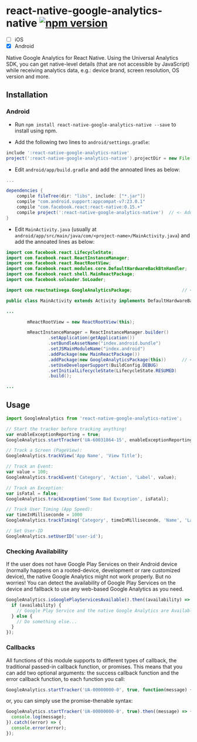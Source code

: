 # react-native-google-analytics-native [![npm version](https://img.shields.io/npm/v/react-native-google-analytics-native.svg?style=flat-square)](https://www.npmjs.com/package/react-native-google-analytics-native)

- [ ] iOS
- [x] Android

Native Google Analytics for React Native. Using the Universal Analytics SDK, you can get native-level details (that are not accessible by JavaScript) while receiving analytics data, e.g.: device brand, screen resolution, OS version and more.


## Installation

### Android

- Run `npm install react-native-google-analytics-native --save` to install using npm.

- Add the following two lines to `android/settings.gradle`:

```gradle
include ':react-native-google-analytics-native'
project(':react-native-google-analytics-native').projectDir = new File(settingsDir, '../node_modules/react-native-google-analytics-native/android')
```

- Edit `android/app/build.gradle` and add the annoated lines as below:

```gradle
...

dependencies {
    compile fileTree(dir: "libs", include: ["*.jar"])
    compile "com.android.support:appcompat-v7:23.0.1"
    compile "com.facebook.react:react-native:0.15.+"
    compile project(':react-native-google-analytics-native')  // <- Add this line
}
```

- Edit `MainActivity.java` (usually at `android/app/src/main/java/com/<project-name>/MainActivity.java`) and add the annoated lines as below:

```java
import com.facebook.react.LifecycleState;
import com.facebook.react.ReactInstanceManager;
import com.facebook.react.ReactRootView;
import com.facebook.react.modules.core.DefaultHardwareBackBtnHandler;
import com.facebook.react.shell.MainReactPackage;
import com.facebook.soloader.SoLoader;

import com.reactnativega.GoogleAnalyticsPackage;                   // <- Add this line

public class MainActivity extends Activity implements DefaultHardwareBackBtnHandler {

...

        mReactRootView = new ReactRootView(this);

        mReactInstanceManager = ReactInstanceManager.builder()
                .setApplication(getApplication())
                .setBundleAssetName("index.android.bundle")
                .setJSMainModuleName("index.android")
                .addPackage(new MainReactPackage())
                .addPackage(new GoogleAnalyticsPackage(this))      // <- Add this line
                .setUseDeveloperSupport(BuildConfig.DEBUG)
                .setInitialLifecycleState(LifecycleState.RESUMED)
                .build();

...
```


## Usage

```js
import GoogleAnalytics from 'react-native-google-analytics-native';

// Start the tracker before tracking anything!
var enableExceptionReporting = true;
GoogleAnalytics.startTracker('UA-60031864-15', enableExceptionReporting);

// Track a Screen (PageView):
GoogleAnalytics.trackView('App Name', 'View Title');

// Track an Event:
var value = 100;
GoogleAnalytics.trackEvent('Category', 'Action', 'Label', value);

// Track an Exception:
var isFatal = false;
GoogleAnalytics.trackException('Some Bad Exception', isFatal);

// Track User Timing (App Speed):
var timeInMilliseconde = 1000
GoogleAnalytics.trackTiming('Category', timeInMilliseconde, 'Name', 'Label');

// Set User-ID
GoogleAnalytics.setUserID('user-id');
```

### Checking Availability

If the user does not have Google Play Services on their Android device (normally happens on a rooted-device, development or rare customized device), the native Google Analytics might not work properly. But no worries! You can detect the availability of Google Play Services on the device and fallback to use any web-based Google Analytics as you need.

```js
GoogleAnalytics.isGooglePlayServicesAvailable().then((availability) => {
  if (availability) {
    // Google Play Service and the native Google Analytics are Available!
  } else {
    // Do something else...
  }
});
```

### Callbacks

All functions of this module supports to different types of callback, the traditional passed-in callback function, or promises. This means that you can add two optional arguments: the success callback function and the error callback function, to each function you call:

```js
GoogleAnalytics.startTracker('UA-00000000-0', true, function(message) { console.log(message); }, function(error) { console.error(error); });
```

or, you can simply use the promise-thenable syntax:

```js
GoogleAnalytics.startTracker('UA-00000000-0', true).then((message) => {
  console.log(message);
}).catch((error) => {
  console.error(error);
});
```
